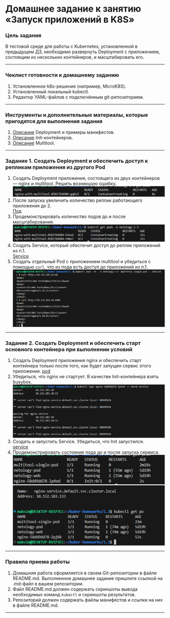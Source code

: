 # Домашнее задание к занятию «Запуск приложений в K8S»

### Цель задания

В тестовой среде для работы с Kubernetes, установленной в предыдущем ДЗ, необходимо развернуть Deployment с приложением, состоящим из нескольких контейнеров, и масштабировать его.

------

### Чеклист готовности к домашнему заданию

1. Установленное k8s-решение (например, MicroK8S).
2. Установленный локальный kubectl.
3. Редактор YAML-файлов с подключённым git-репозиторием.

------

### Инструменты и дополнительные материалы, которые пригодятся для выполнения задания

1. [Описание](https://kubernetes.io/docs/concepts/workloads/controllers/deployment/) Deployment и примеры манифестов.
2. [Описание](https://kubernetes.io/docs/concepts/workloads/pods/init-containers/) Init-контейнеров.
3. [Описание](https://github.com/wbitt/Network-MultiTool) Multitool.

------

### Задание 1. Создать Deployment и обеспечить доступ к репликам приложения из другого Pod

1. Создать Deployment приложения, состоящего из двух контейнеров — nginx и multitool. Решить возникшую ошибку.  
![Скрин](https://github.com/chinchanchonTom/kuber-homeworks/blob/main/1.3/img/1%20before.png)   
2. После запуска увеличить количество реплик работающего приложения до 2.  
[Под](https://github.com/chinchanchonTom/kuber-homeworks/blob/main/1.3/deployment.yml)  
3. Продемонстрировать количество подов до и после масштабирования.  
![Скрин](https://github.com/chinchanchonTom/kuber-homeworks/blob/main/1.3/img/Screenshot_1.png)   
4. Создать Service, который обеспечит доступ до реплик приложений из п.1.  
[Service](https://github.com/chinchanchonTom/kuber-homeworks/blob/main/1.3/svc-lesson-1-3.yaml)   
5. Создать отдельный Pod с приложением multitool и убедиться с помощью `curl`, что из пода есть доступ до приложений из п.1.  
![Скрин](https://github.com/chinchanchonTom/kuber-homeworks/blob/main/1.3/img/pod%20test%20curl.png)  

------

### Задание 2. Создать Deployment и обеспечить старт основного контейнера при выполнении условий

1. Создать Deployment приложения nginx и обеспечить старт контейнера только после того, как будет запущен сервис этого приложения.
[pod](https://github.com/chinchanchonTom/kuber-homeworks/blob/main/1.3/init-deploy.yaml)    
2. Убедиться, что nginx не стартует. В качестве Init-контейнера взять busybox.  
![Скрин](https://github.com/chinchanchonTom/kuber-homeworks/blob/main/1.3/img/check-service.png)    
3. Создать и запустить Service. Убедиться, что Init запустился.  
[service](https://github.com/chinchanchonTom/kuber-homeworks/blob/main/1.3/service-nginx.yaml)    
4. Продемонстрировать состояние пода до и после запуска сервиса.  
![Скрин](https://github.com/chinchanchonTom/kuber-homeworks/blob/main/1.3/img/Screenshot_2.png)  
![Скрин](https://github.com/chinchanchonTom/kuber-homeworks/blob/main/1.3/img/check.png)    



------

### Правила приема работы

1. Домашняя работа оформляется в своем Git-репозитории в файле README.md. Выполненное домашнее задание пришлите ссылкой на .md-файл в вашем репозитории.
2. Файл README.md должен содержать скриншоты вывода необходимых команд `kubectl` и скриншоты результатов.
3. Репозиторий должен содержать файлы манифестов и ссылки на них в файле README.md.

------
